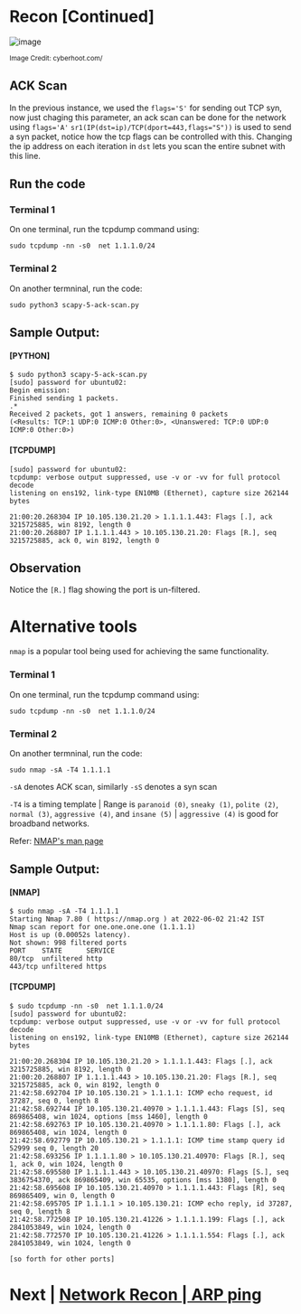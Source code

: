 # Recon [Continued]

![image](https://user-images.githubusercontent.com/17419002/171995543-455fc70f-3e5d-40bb-bf26-5a284863670e.png)

<sub>Image Credit: cyberhoot.com/</sub>


## ACK Scan

In the previous instance, we used the `flags='S'` for sending out TCP syn, now just chaging this parameter, an ack scan can be done for the network using `flags='A'`
`sr1(IP(dst=ip)/TCP(dport=443,flags="S"))` is used to send a syn packet, notice how the tcp flags can be controlled with this. Changing the ip address on each iteration in `dst` lets you scan the entire subnet with this line.

## Run the code

### Terminal 1
On one terminal, run the tcpdump command using:

```
sudo tcpdump -nn -s0  net 1.1.1.0/24
```

### Terminal 2

On another termninal, run the code:

```
sudo python3 scapy-5-ack-scan.py
```


## Sample Output:


#### [PYTHON]
```
$ sudo python3 scapy-5-ack-scan.py
[sudo] password for ubuntu02:
Begin emission:
Finished sending 1 packets.
.*
Received 2 packets, got 1 answers, remaining 0 packets
(<Results: TCP:1 UDP:0 ICMP:0 Other:0>, <Unanswered: TCP:0 UDP:0 ICMP:0 Other:0>)
```


#### [TCPDUMP]

```$ sudo tcpdump -nn -s0  net 1.1.1.0/24
[sudo] password for ubuntu02:
tcpdump: verbose output suppressed, use -v or -vv for full protocol decode
listening on ens192, link-type EN10MB (Ethernet), capture size 262144 bytes

21:00:20.268304 IP 10.105.130.21.20 > 1.1.1.1.443: Flags [.], ack 3215725885, win 8192, length 0
21:00:20.268807 IP 1.1.1.1.443 > 10.105.130.21.20: Flags [R.], seq 3215725885, ack 0, win 8192, length 0
```

## Observation

Notice the `[R.]` flag showing the port is un-filtered.

# Alternative tools

`nmap` is a popular tool being used for achieving the same functionality.

### Terminal 1
On one terminal, run the tcpdump command using:

```
sudo tcpdump -nn -s0  net 1.1.1.0/24
```

### Terminal 2

On another termninal, run the code:

```
sudo nmap -sA -T4 1.1.1.1
```

`-sA` denotes ACK scan, similarly `-sS` denotes a syn scan

`-T4` is a timing template | Range is `paranoid (0)`, `sneaky (1)`, `polite (2)`, `normal (3)`, `aggressive (4)`, and `insane (5)` | `aggressive (4)` is good for broadband networks.

Refer: [NMAP's man page](https://linux.die.net/man/1/nmap)


## Sample Output:


#### [NMAP]
```
$ sudo nmap -sA -T4 1.1.1.1
Starting Nmap 7.80 ( https://nmap.org ) at 2022-06-02 21:42 IST
Nmap scan report for one.one.one.one (1.1.1.1)
Host is up (0.00052s latency).
Not shown: 998 filtered ports
PORT    STATE      SERVICE
80/tcp  unfiltered http
443/tcp unfiltered https
```


#### [TCPDUMP]

```
$ sudo tcpdump -nn -s0  net 1.1.1.0/24
[sudo] password for ubuntu02:
tcpdump: verbose output suppressed, use -v or -vv for full protocol decode
listening on ens192, link-type EN10MB (Ethernet), capture size 262144 bytes

21:00:20.268304 IP 10.105.130.21.20 > 1.1.1.1.443: Flags [.], ack 3215725885, win 8192, length 0
21:00:20.268807 IP 1.1.1.1.443 > 10.105.130.21.20: Flags [R.], seq 3215725885, ack 0, win 8192, length 0
21:42:58.692704 IP 10.105.130.21 > 1.1.1.1: ICMP echo request, id 37287, seq 0, length 8
21:42:58.692744 IP 10.105.130.21.40970 > 1.1.1.1.443: Flags [S], seq 869865408, win 1024, options [mss 1460], length 0
21:42:58.692763 IP 10.105.130.21.40970 > 1.1.1.1.80: Flags [.], ack 869865408, win 1024, length 0
21:42:58.692779 IP 10.105.130.21 > 1.1.1.1: ICMP time stamp query id 52999 seq 0, length 20
21:42:58.693256 IP 1.1.1.1.80 > 10.105.130.21.40970: Flags [R.], seq 1, ack 0, win 1024, length 0
21:42:58.695580 IP 1.1.1.1.443 > 10.105.130.21.40970: Flags [S.], seq 3836754370, ack 869865409, win 65535, options [mss 1380], length 0
21:42:58.695608 IP 10.105.130.21.40970 > 1.1.1.1.443: Flags [R], seq 869865409, win 0, length 0
21:42:58.695705 IP 1.1.1.1 > 10.105.130.21: ICMP echo reply, id 37287, seq 0, length 8
21:42:58.772508 IP 10.105.130.21.41226 > 1.1.1.1.199: Flags [.], ack 2841053849, win 1024, length 0
21:42:58.772570 IP 10.105.130.21.41226 > 1.1.1.1.554: Flags [.], ack 2841053849, win 1024, length 0

[so forth for other ports]
```

# Next | [Network Recon | ARP ping](07-Reconn-the-network-3-arp-ping.md)
